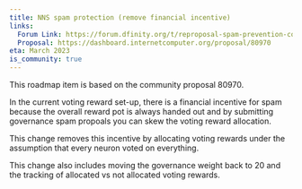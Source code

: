 ```yaml
---
title: NNS spam protection (remove financial incentive)
links:
  Forum Link: https://forum.dfinity.org/t/reproposal-spam-prevention-convert-from-system-based-rewards-to-voter-based-rewards/15352/1
  Proposal: https://dashboard.internetcomputer.org/proposal/80970
eta: March 2023
is_community: true
---
```

This roadmap item is based on the community proposal 80970.

In the current voting reward set-up, there is a financial incentive for spam because the overall reward pot is always handed out and by submitting governance spam propoals you can skew the voting reward allocation. 

This change removes this incentive by allocating voting rewards under the assumption that every neuron voted on everything. 

This change also includes moving the governance weight back to 20 and the tracking of allocated vs not allocated voting rewards. 
